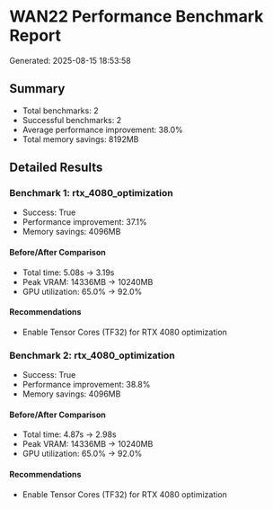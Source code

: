 # WAN22 Performance Benchmark Report
Generated: 2025-08-15 18:53:58

## Summary

- Total benchmarks: 2
- Successful benchmarks: 2
- Average performance improvement: 38.0%
- Total memory savings: 8192MB

## Detailed Results

### Benchmark 1: rtx_4080_optimization
- Success: True
- Performance improvement: 37.1%
- Memory savings: 4096MB

#### Before/After Comparison
- Total time: 5.08s → 3.19s
- Peak VRAM: 14336MB → 10240MB
- GPU utilization: 65.0% → 92.0%

#### Recommendations
- Enable Tensor Cores (TF32) for RTX 4080 optimization

### Benchmark 2: rtx_4080_optimization
- Success: True
- Performance improvement: 38.8%
- Memory savings: 4096MB

#### Before/After Comparison
- Total time: 4.87s → 2.98s
- Peak VRAM: 14336MB → 10240MB
- GPU utilization: 65.0% → 92.0%

#### Recommendations
- Enable Tensor Cores (TF32) for RTX 4080 optimization
